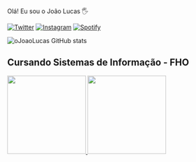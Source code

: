 Olá! Eu sou o João Lucas 🖐

[![Twitter](https://img.shields.io/badge/Twitter-1DA1F2?style=for-the-badge&logo=twitter&logoColor=white)](https://twitter.com/oJoaoLucas0)
[![Instagram](https://img.shields.io/badge/Instagram-E4405F?style=for-the-badge&logo=instagram&logoColor=white)](https://instagram.com/ojoaolucas0?igshid=YmMyMTA2M2Y=)
[![Spotify](https://img.shields.io/badge/Spotify-1ED760?&style=for-the-badge&logo=spotify&logoColor=white)](https://open.spotify.com/user/jo%C3%A3olucaslimaaa)

![oJoaoLucas GitHub stats](https://github-readme-stats.vercel.app/api?username=oJoaoLucas&show_icons=true&theme=radical)

## Cursando Sistemas de Informação - FHO

<div>
<a href="https://github.com/oJoaoLucas">
<img height="180em" src="https://github-readme-stats.vercel.app/api/top-langs/?username=seu-usuário-aqui&layout=compact&langs_count=7&theme=dracula"/>
<img height="180em" src="https://github-readme-stats.vercel.app/api?username=ojoaolucas&show_icons=true&theme=dracula&include_all_commits=true&count_private=true"/>
</div>
